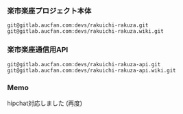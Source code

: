 
### 楽市楽座プロジェクト本体

```
git@gitlab.aucfan.com:devs/rakuichi-rakuza.git
git@gitlab.aucfan.com:devs/rakuichi-rakuza.wiki.git
```

### 楽市楽座通信用API
```
git@gitlab.aucfan.com:devs/rakuichi-rakuza-api.git
git@gitlab.aucfan.com:devs/rakuichi-rakuza-api.wiki.git
```


### Memo
hipchat対応しました (再度)
